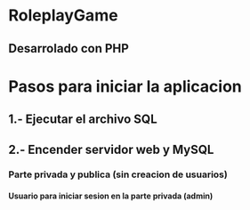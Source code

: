 # RoleplayGame
## Desarrolado con PHP

# Pasos para iniciar la aplicacion
## 1.- Ejecutar el archivo SQL
## 2.- Encender servidor web y MySQL
### Parte privada y publica (sin creacion de usuarios)
#### Usuario para iniciar sesion en la parte privada (admin)
